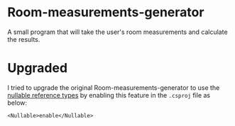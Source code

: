 # Room-measurements-generator
A small program that will take the user's room measurements and calculate the results. 

# Upgraded 
I tried to upgrade the original Room-measurements-generator to use the [nullable reference types](https://docs.microsoft.com/en-us/dotnet/csharp/language-reference/builtin-types/nullable-reference-types) by enabling this feature in the `.csproj` file as below:

```
<Nullable>enable</Nullable>

```
